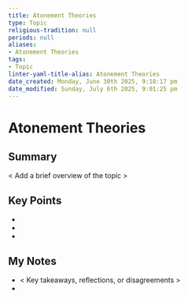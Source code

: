```yaml
---
title: Atonement Theories
type: Topic
religious-tradition: null
periods: null
aliases:
- Atonement Theories
tags:
- Topic
linter-yaml-title-alias: Atonement Theories
date_created: Monday, June 30th 2025, 9:18:17 pm
date_modified: Sunday, July 6th 2025, 9:01:25 pm
---
```


# Atonement Theories

## Summary
< Add a brief overview of the topic >

## Key Points
- 
- 
- 

## My Notes
- < Key takeaways, reflections, or disagreements >
- 